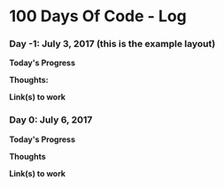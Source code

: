 # 100 Days Of Code - Log

### Day -1: July 3, 2017 (this is the example layout)

**Today's Progress**

**Thoughts:**

**Link(s) to work**

### Day 0: July 6, 2017

**Today's Progress**

**Thoughts**

**Link(s) to work**
